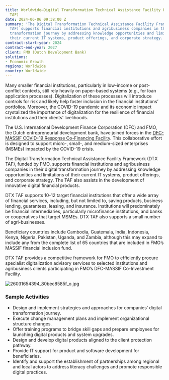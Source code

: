 ```yaml
---
title: Worldwide—Digital Transformation Technical Assistance Facility Framework (DTX
  TAF)
date: 2024-06-06 09:38:00 Z
summary: 'The Digital Transformation Technical Assistance Facility Framework (DTX
  TAF) supports financial institutions and agribusiness companies in their digital
  transformation journey by addressing knowledge opportunities and limitations of
  their current IT systems, product offerings, and corporate strategy. '
contract-start-year: 2024
contract-end-year: 2027
client: FMO (Dutch Development Bank)
solutions:
- Economic Growth
regions: Worldwide
country: Worldwide
---
```


Many smaller financial institutions, particularly in low-income or post-conflict contexts, still rely heavily on paper-based systems (e.g., for loan application processes). Digitalization of these processes will introduce controls for risk and likely help foster inclusion in the financial institutions’ portfolios. Moreover, the COVID-19 pandemic and its economic impact crystalized the importance of digitalization for the resilience of financial institutions and their clients’ livelihoods.

The U.S. International Development Finance Corporation (DFC) and FMO, the Dutch entrepreneurial development bank, have joined forces in the [DFC-MASSIF COVID-19 Response Co-Financing Facility](https://www.fmo.nl/news-detail/973ab3bf-c499-4d53-8c8b-b40a96640e62/dfc-and-fmo-launch-75-million-co-financing-facility-to-boost-covid-19-response-in-developing-countries). This collaborative effort is designed to support micro-, small-, and medium-sized enterprises (MSMEs) impacted by the COVID-19 crisis.

The Digital Transformation Technical Assistance Facility Framework (DTX TAF), funded by FMO, supports financial institutions and agribusiness companies in their digital transformation journey by addressing knowledge opportunities and limitations of their current IT systems, product offerings, and corporate strategy. The TAF also assists in the development of innovative digital financial products.

DTX TAF supports 10-12 target financial institutions that offer a wide array of financial services, including, but not limited to, saving products, business lending, guarantees, leasing, and insurance. Institutions will predominately be financial intermediaries, particularly microfinance institutions, and banks or cooperatives that target MSMEs. DTX TAF also supports a small number of agri-businesses.

Beneficiary countries include Cambodia, Guatemala, India, Indonesia, Kenya, Nigeria, Pakistan, Uganda, and Zambia, although this may expand to include any from the complete list of 65 countries that are included in FMO’s MASSIF financial inclusion fund.

DTX TAF provides a competitive framework for FMO to efficiently procure specialist digitalization advisory services to selected institutions and agribusiness clients participating in FMO’s DFC-MASSIF Co-Investment Facility.

![26031654394_80bec8585f_o.jpg](/uploads/26031654394_80bec8585f_o.jpg)

### Sample Activities

* Design and implement strategies and approaches for companies’ digital transformation journey.
* Execute change management plans and implement organizational structure changes.
* Offer training programs to bridge skill gaps and prepare employees for launching digital products and system upgrades.
* Design and develop digital products aligned to the client protection pathway.
* Provide IT support for product and software development for beneficiaries.
* Identify and support the establishment of partnerships among regional and local actors to address literacy challenges and promote responsible digital practices.
